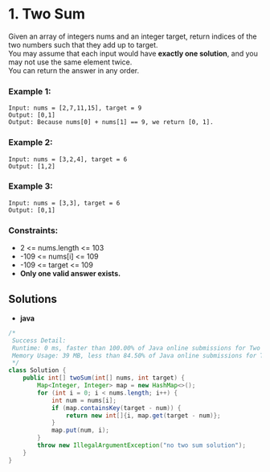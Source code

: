 # 1. Two Sum

Given an array of integers nums and an integer target, return indices of the two numbers such that they add up to
target.  
You may assume that each input would have **exactly one solution**, and you may not use the same element twice.  
You can return the answer in any order.

### Example 1:

```
Input: nums = [2,7,11,15], target = 9
Output: [0,1]
Output: Because nums[0] + nums[1] == 9, we return [0, 1].
```

### Example 2:

```
Input: nums = [3,2,4], target = 6
Output: [1,2]
```

### Example 3:

```
Input: nums = [3,3], target = 6
Output: [0,1]
```

### Constraints:

* 2 <= nums.length <= 103
* -109 <= nums[i] <= 109
* -109 <= target <= 109
* **Only one valid answer exists.**

## Solutions

* **java**

```java
/*
 Success Detail:
 Runtime: 0 ms, faster than 100.00% of Java online submissions for Two Sum.
 Memory Usage: 39 MB, less than 84.50% of Java online submissions for Two Sum.
 */
class Solution {
    public int[] twoSum(int[] nums, int target) {
        Map<Integer, Integer> map = new HashMap<>();
        for (int i = 0; i < nums.length; i++) {
            int num = nums[i];
            if (map.containsKey(target - num)) {
                return new int[]{i, map.get(target - num)};
            }
            map.put(num, i);
        }
        throw new IllegalArgumentException("no two sum solution");
    }
}
```
